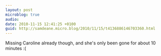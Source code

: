```yaml
---
layout: post
microblog: true
audio: 
date: 2010-11-15 12:41:25 +0100
guid: http://samdeane.micro.blog/2010/11/15/t4136886146703360.html
---
```

Missing Caroline already though, and she's only been gone for about 10 minutes :(
